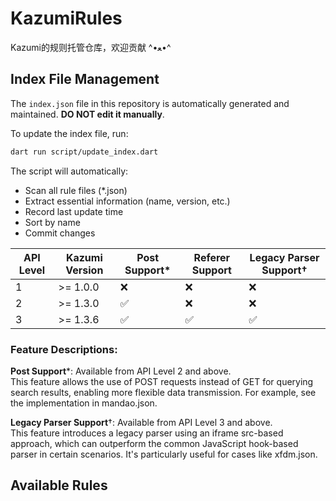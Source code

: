 # KazumiRules
Kazumi的规则托管仓库，欢迎贡献 ^•ﻌ•^

## Index File Management
The `index.json` file in this repository is automatically generated and maintained. **DO NOT edit it manually**.

To update the index file, run:
```bash
dart run script/update_index.dart
```

The script will automatically:
- Scan all rule files (*.json)
- Extract essential information (name, version, etc.)
- Record last update time
- Sort by name
- Commit changes

| API Level | Kazumi Version   | Post Support*     | Referer Support | Legacy Parser Support†   |
|-----------|------------------|-------------------|-----------------|--------------------------|
| 1         | >= 1.0.0         | ❌                |❌              | ❌                      |
| 2         | >= 1.3.0         | ✅                |❌              | ❌                      |
| 3         | >= 1.3.6         | ✅                |✅              | ✅                      |

### Feature Descriptions:

**Post Support***: Available from API Level 2 and above.  
  This feature allows the use of POST requests instead of GET for querying search results, enabling more flexible data transmission. For example, see the implementation in mandao.json.

**Legacy Parser Support**†: Available from API Level 3 and above.  
  This feature introduces a legacy parser using an iframe src-based approach, which can outperform the common JavaScript hook-based parser in certain scenarios. It's particularly useful for cases like xfdm.json.

## Available Rules
